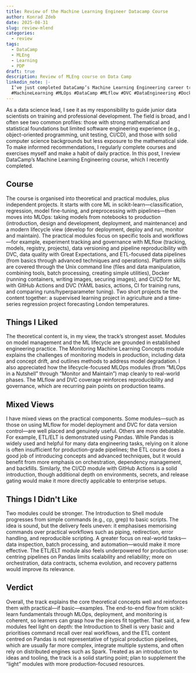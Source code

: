 ```yaml
---
title: Review of the Machine Learning Engineer Datacamp Course
author: Konrad Zdeb
date: 2025-08-31
slug: review-mlend
categories:
  - review
tags:
  - DataCamp
  - MLEng
  - Learning
  - PDP
draft: true
description: Review of MLEng course on Data Camp
linkedin_note: |-
  I’ve just completed DataCamp’s Machine Learning Engineering career track and wrote up a review. The track does a solid job explaining core ML/MLOps concepts and illustrates them with practical—if basic—examples, enough to follow the end-to-end flow from scikit-learn through deployment and monitoring. I especially liked the lifecycle framing and the focus on reproducibility with MLflow and DVC. A few modules are light for production use (the Shell intro is very basic; ETL centered on pandas isn’t representative of pipelines that span multiple systems and often use Spark), so plan to supplement those. If you’re looking for a structured introduction to ML engineering, this is a good starting point.
  #MachineLearning #MLOps #DataCamp #MLflow #DVC #DataEngineering #Docker #CICD
---
```


As a data science lead, I see it as my responsibility to guide junior data scientists on training and professional development. The field is broad, and I often see two common profiles: those with strong mathematical and statistical foundations but limited software engineering experience (e.g., object-oriented programming, unit testing, CI/CD), and those with solid computer science backgrounds but less exposure to the mathematical side. To make informed recommendations, I regularly complete courses and exercises myself and make a habit of daily practice. In this post, I review DataCamp’s Machine Learning Engineering course, which I recently completed.

## Course

The course is organised into theoretical and practical modules, plus independent projects. It starts with core ML in scikit-learn—classification, regression, model fine-tuning, and preprocessing with pipelines—then moves into MLOps: taking models from notebooks to production (introduction, design and development, deployment, and maintenance) and a modern lifecycle view (develop for deployment, deploy and run, monitor and maintain). The practical modules focus on specific tools and workflows—for example, experiment tracking and governance with MLflow (tracking, models, registry, projects), data versioning and pipeline reproducibility with DVC, data quality with Great Expectations, and ETL-focused data pipelines (from basics through advanced techniques and operations). Platform skills are covered through the Unix command line (files and data manipulation, combining tools, batch processing, creating simple utilities), Docker (running containers, writing images, securing images), and CI/CD for ML with GitHub Actions and DVC (YAML basics, actions, CI for training runs, and comparing runs/hyperparameter tuning). Two short projects tie the content together: a supervised learning project in agriculture and a time-series regression project forecasting London temperatures.

## Things I Liked

The theoretical content is, in my view, the track’s strongest asset. Modules on model management and the ML lifecycle are grounded in established engineering practice. The Monitoring Machine Learning Concepts module explains the challenges of monitoring models in production, including data and concept drift, and outlines methods to address model degradation. I also appreciated how the lifecycle-focused MLOps modules (from “MLOps in a Nutshell” through “Monitor and Maintain”) map cleanly to real-world phases. The MLflow and DVC coverage reinforces reproducibility and governance, which are recurring pain points on production teams.

## Mixed Views

I have mixed views on the practical components. Some modules—such as those on using MLflow for model deployment and DVC for data version control—are well placed and genuinely useful. Others are more debatable. For example, ETL/ELT is demonstrated using Pandas. While Pandas is widely used and helpful for many data engineering tasks, relying on it alone is often insufficient for production-grade pipelines; the ETL course does a good job of introducing concepts and advanced techniques, but it would benefit from more emphasis on orchestration, dependency management, and backfills. Similarly, the CI/CD module with GitHub Actions is a solid introduction, though additional depth on environments, secrets, and release gating would make it more directly applicable to enterprise setups.

## Things I Didn't Like

Two modules could be stronger. The Introduction to Shell module progresses from simple commands (e.g., cp, grep) to basic scripts. The idea is sound, but the delivery feels uneven: it emphasises memorising commands over practical workflows such as piping, redirection, error handling, and reproducible scripting. A greater focus on real-world tasks—data inspection, batch processing, and automation—would make it more effective. The ETL/ELT module also feels underpowered for production use: centring pipelines on Pandas limits scalability and reliability; more on orchestration, data contracts, schema evolution, and recovery patterns would improve its relevance.

## Verdict

Overall, the track explains the core theoretical concepts well and reinforces them with practical—if basic—examples. The end-to-end flow from scikit-learn fundamentals through MLOps, deployment, and monitoring is coherent, so learners can grasp how the pieces fit together. That said, a few modules feel light on depth: the Introduction to Shell is very basic and prioritises command recall over real workflows, and the ETL content centred on Pandas is not representative of typical production pipelines, which are usually far more complex, integrate multiple systems, and often rely on distributed engines such as Spark. Treated as an introduction to ideas and tooling, the track is a solid starting point; plan to supplement the “light” modules with more production-focused resources.

